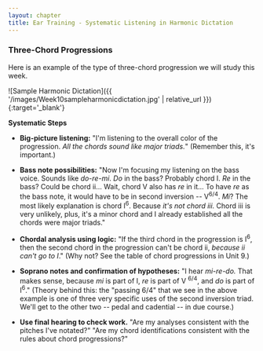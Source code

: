 ```yaml
---
layout: chapter
title: Ear Training - Systematic Listening in Harmonic Dictation
---
```


### Three-Chord Progressions

Here is an example of the type of three-chord progression we will study this week.

![Sample Harmonic Dictation]({{ '/images/Week10sampleharmonicdictation.jpg' | relative_url }}){:target='_blank'}

**Systematic Steps**

- **Big-picture listening:** "I'm listening to the overall color of the progression. *All the chords sound like major triads.*" (Remember this, it's important.)

- **Bass note possibilities:** "Now I'm focusing my listening on the bass voice. Sounds like *do-re-mi*. *Do* in the bass? Probably chord I. *Re* in the bass? Could be chord ii... Wait, chord V also has *re* in it... To have *re* as the bass note, it would have to be in second inversion -- V<sup>6/4</sup>. *Mi*? The most likely explanation is chord I<sup>6</sup>. Because *it's not chord iii.* Chord iii is very unlikely, plus, it's a minor chord and I already established all the chords were major triads."

- **Chordal analysis using logic:** "If the third chord in the progression is I<sup>6</sup>, then the second chord in the progression can't be chord ii, *because ii can't go to I*." (Why not? See the table of chord progressions in Unit 9.)

- **Soprano notes and confirmation of hypotheses:** "I hear *mi-re-do.* That makes sense, because *mi* is part of I, *re* is part of V <sup>6/4</sup>, and *do* is part of I<sup>6</sup>." (Theory behind this: the "passing 6/4" that we see in the above example is one of three very specific uses of the second inversion triad. We'll get to the other two -- pedal and cadential -- in due course.)

- **Use final hearing to check work.** "Are my analyses consistent with the pitches I've notated?" "Are my chord identifications consistent with the rules about chord progressions?"